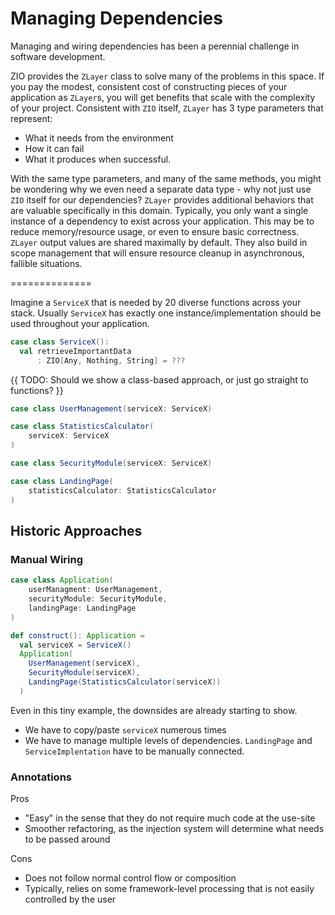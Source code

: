 # Managing Dependencies

Managing and wiring dependencies has been a perennial challenge in software development.

ZIO provides the `ZLayer` class to solve many of the problems in this space.
If you pay the modest, consistent cost of constructing pieces of your application as `ZLayer`s, you will get benefits that scale with the complexity of your project.
Consistent with `ZIO` itself, `ZLayer` has 3 type parameters that represent:

- What it needs from the environment
- How it can fail
- What it produces when successful.

With the same type parameters, and many of the same methods, you might be wondering why we even need a separate data type - why not just use `ZIO` itself for our dependencies?
`ZLayer` provides additional behaviors that are valuable specifically in this domain.
Typically, you only want a single instance of a dependency to exist across your application.
This may be to reduce memory/resource usage, or even to ensure basic correctness.
`ZLayer` output values are shared maximally by default.
They also build in scope management that will ensure resource cleanup in asynchronous, fallible situations.


==============

Imagine a `ServiceX` that is needed by 20 diverse functions across your stack.
Usually `ServiceX` has exactly one instance/implementation should be used throughout your application.

```scala mdoc
case class ServiceX():
  val retrieveImportantData
      : ZIO[Any, Nothing, String] = ???
```
{{ TODO: Should we show a class-based approach, or just go straight to functions? }}
```scala mdoc
case class UserManagement(serviceX: ServiceX)

case class StatisticsCalculator(
    serviceX: ServiceX
)

case class SecurityModule(serviceX: ServiceX)

case class LandingPage(
    statisticsCalculator: StatisticsCalculator
)
```

## Historic Approaches

### Manual Wiring

```scala mdoc
case class Application(
    userManagment: UserManagement,
    securityModule: SecurityModule,
    landingPage: LandingPage
)

def construct(): Application =
  val serviceX = ServiceX()
  Application(
    UserManagement(serviceX),
    SecurityModule(serviceX),
    LandingPage(StatisticsCalculator(serviceX))
  )
```

Even in this tiny example, the downsides are already starting to show.

- We have to copy/paste `serviceX` numerous times
- We have to manage multiple levels of dependencies. `LandingPage` and `ServiceImplentation` have to be manually connected.


### Annotations

Pros
- "Easy" in the sense that they do not require much code at the use-site
- Smoother refactoring, as the injection system will determine what needs to be passed around

Cons
- Does not follow normal control flow or composition
- Typically, relies on some framework-level processing that is not easily controlled by the user
